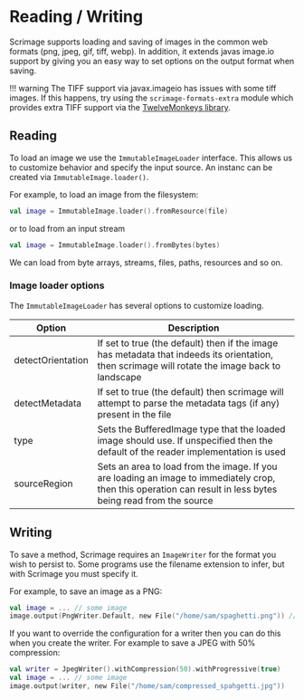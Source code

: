 Reading / Writing
=================

Scrimage supports loading and saving of images in the common web formats (png, jpeg, gif, tiff, webp).
In addition, it extends javas image.io support by giving you an easy way to set options on the output format when saving.


!!! warning
    The TIFF support via javax.imageio has issues with some tiff images.
    If this happens, try using the `scrimage-formats-extra` module which provides extra TIFF support via the [TwelveMonkeys library](https://github.com/haraldk/TwelveMonkeys).


## Reading

To load an image we use the `ImmutableImageLoader` interface.
This allows us to customize behavior and specify the input source.
An instanc can be created via `ImmutableImage.loader()`.


For example, to load an image from the filesystem:

```kotlin
val image = ImmutableImage.loader().fromResource(file)
```

or to load from an input stream

```kotlin
val image = ImmutableImage.loader().fromBytes(bytes)
```

We can load from byte arrays, streams, files, paths, resources and so on.

### Image loader options

The `ImmutableImageLoader` has several options to customize loading.


| Option | Description |
|--------|-------------|
| detectOrientation | If set to true (the default) then if the image has metadata that indeeds its orientation, then scrimage will rotate the image back to landscape |
| detectMetadata | If set to true (the default) then scrimage will attempt to parse the metadata tags (if any) present in the file |
| type | Sets the BufferedImage type that the loaded image should use. If unspecified then the default of the reader implementation is used |
| sourceRegion | Sets an area to load from the image. If you are loading an image to immediately crop, then this operation can result in less bytes being read from the source |


## Writing

To save a method, Scrimage requires an `ImageWriter` for the format you wish to persist to.
Some programs use the filename extension to infer, but with Scrimage you must specify it.

For example, to save an image as a PNG:

```kotlin
val image = ... // some image
image.output(PngWriter.Default, new File("/home/sam/spaghetti.png")) // write out
```

If you want to override the configuration for a writer then you can do this when you create the writer.
For example to save a JPEG with 50% compression:

```kotlin
val writer = JpegWriter().withCompression(50).withProgressive(true)
val image = ... // some image
image.output(writer, new File("/home/sam/compressed_spahgetti.jpg"))
```

